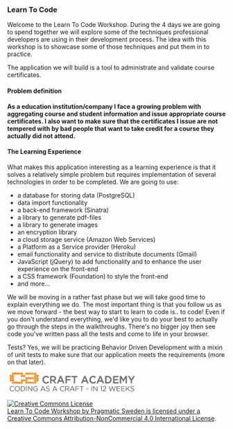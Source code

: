 ### Learn To Code

Welcome to the Learn To Code Workshop. During the 4 days we are going to spend together we will explore some of the techniques professional developers are using
in their development process. The idea with this workshop is to showcase some of those techniques and put them in to practice.

The application we will build is a tool to administrate and validate course certificates.

#### Problem definition
**As a education institution/company I face a growing problem with aggregating course and student information
and issue appropriate course certificates. I also want to make sure that the certificates I issue are not tempered
with by bad people that want to take credit for a course they actually did not attend.**

#### The Learning Experience

What makes this application interesting as a learning experience is that it solves a relatively simple problem but requires implementation of several
technologies in order to be completed.
We are going to use:

- a database for storing data (PostgreSQL)
- data import functionality
- a back-end framework (Sinatra)
- a library to generate pdf-files
- a library to generate images
- an encryption library
- a cloud storage service (Amazon Web Services)
- a Platform as a Service provider (Heroku)
- email functionality and service to distribute documents (Gmail)
- JavaScript (jQuery) to add functionality and to enhance the user experience on the front-end
- a CSS framework (Foundation) to style the front-end
- and more...

We will be moving in a rather fast phase but we will take good time to explain everything we do. The most important thing is that you follow us as we move forward -
the best way to start to learn to code is.. to code! Even if you don't understand everything, we'd like you to do your best to actually go through the steps in the walkthroughs.
There's no bigger joy then see code you've written pass all the tests and come to life in your browser.

Tests? Yes, we will be practicing Behavior Driven Development with a mixin of unit tests to make sure that our application meets the requirements (more on that later).




![Logo](/walkthroughs/images/logo-with-taglne_small.png?raw=true "Craft Academy by Pragmatic Sweden AB")

<a rel="license" href="http://creativecommons.org/licenses/by-nc/4.0/"><img alt="Creative Commons License" style="border-width:0" src="https://i.creativecommons.org/l/by-nc/4.0/88x31.png" /><br /><span xmlns:dct="http://purl.org/dc/terms/" property="dct:title">Learn To Code Workshop</span> by <span xmlns:cc="http://creativecommons.org/ns#" property="cc:attributionName">Pragmatic Sweden</span> is licensed under a <a rel="license" href="http://creativecommons.org/licenses/by-nc/4.0/">Creative Commons Attribution-NonCommercial 4.0 International License</a>.
